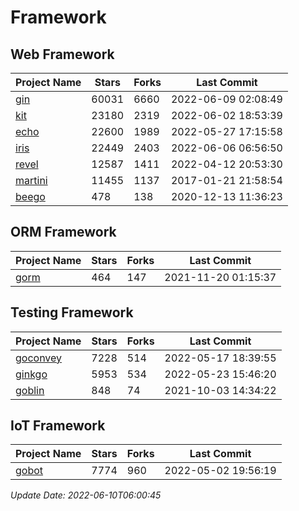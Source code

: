# Framework

## Web Framework
| Project Name | Stars | Forks | Last Commit |
| ------------ | ----- | ----- | ----------- |
| [gin](https://github.com/gin-gonic/gin) | 60031 | 6660 | 2022-06-09 02:08:49 |
| [kit](https://github.com/go-kit/kit) | 23180 | 2319 | 2022-06-02 18:53:39 |
| [echo](https://github.com/labstack/echo) | 22600 | 1989 | 2022-05-27 17:15:58 |
| [iris](https://github.com/kataras/iris) | 22449 | 2403 | 2022-06-06 06:56:50 |
| [revel](https://github.com/revel/revel) | 12587 | 1411 | 2022-04-12 20:53:30 |
| [martini](https://github.com/go-martini/martini) | 11455 | 1137 | 2017-01-21 21:58:54 |
| [beego](https://github.com/astaxie/beego) | 478 | 138 | 2020-12-13 11:36:23 |

## ORM Framework
| Project Name | Stars | Forks | Last Commit |
| ------------ | ----- | ----- | ----------- |
| [gorm](https://github.com/jinzhu/gorm) | 464 | 147 | 2021-11-20 01:15:37 |

## Testing Framework
| Project Name | Stars | Forks | Last Commit |
| ------------ | ----- | ----- | ----------- |
| [goconvey](https://github.com/smartystreets/goconvey) | 7228 | 514 | 2022-05-17 18:39:55 |
| [ginkgo](https://github.com/onsi/ginkgo) | 5953 | 534 | 2022-05-23 15:46:20 |
| [goblin](https://github.com/franela/goblin) | 848 | 74 | 2021-10-03 14:34:22 |

## IoT Framework
| Project Name | Stars | Forks | Last Commit |
| ------------ | ----- | ----- | ----------- |
| [gobot](https://github.com/hybridgroup/gobot) | 7774 | 960 | 2022-05-02 19:56:19 |

*Update Date: 2022-06-10T06:00:45*
